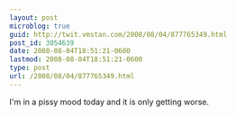 ```yaml
---
layout: post
microblog: true
guid: http://twit.vmstan.com/2008/08/04/877765349.html
post_id: 3054639
date: 2008-08-04T18:51:21-0600
lastmod: 2008-08-04T18:51:21-0600
type: post
url: /2008/08/04/877765349.html
---
```

I'm in a pissy mood today and it is only getting worse.
